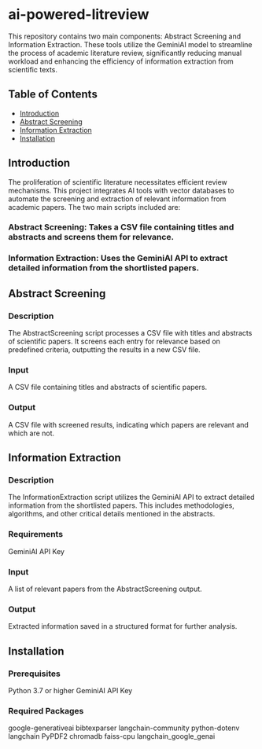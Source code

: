 # ai-powered-litreview
This repository contains two main components: Abstract Screening and Information Extraction. These tools utilize the GeminiAI model to streamline the process of academic literature review, significantly reducing manual workload and enhancing the efficiency of information extraction from scientific texts.
## Table of Contents
- [Introduction](#introduction)
- [Abstract Screening](#abstract-screening)
- [Information Extraction](#information-extraction)
- [Installation](#installation)

## Introduction
The proliferation of scientific literature necessitates efficient review mechanisms. This project integrates AI tools with vector databases to automate the screening and extraction of relevant information from academic papers. The two main scripts included are:

### Abstract Screening: Takes a CSV file containing titles and abstracts and screens them for relevance.
### Information Extraction: Uses the GeminiAI API to extract detailed information from the shortlisted papers.

## Abstract Screening
### Description
The AbstractScreening script processes a CSV file with titles and abstracts of scientific papers. It screens each entry for relevance based on predefined criteria, outputting the results in a new CSV file.

### Input
A CSV file containing titles and abstracts of scientific papers.
### Output
A CSV file with screened results, indicating which papers are relevant and which are not.

## Information Extraction
### Description
The InformationExtraction script utilizes the GeminiAI API to extract detailed information from the shortlisted papers. This includes methodologies, algorithms, and other critical details mentioned in the abstracts.

### Requirements
GeminiAI API Key
### Input
A list of relevant papers from the AbstractScreening output.
### Output
Extracted information saved in a structured format for further analysis.

## Installation
### Prerequisites
Python 3.7 or higher
GeminiAI API Key
### Required Packages
google-generativeai
bibtexparser
langchain-community
python-dotenv
langchain
PyPDF2
chromadb
faiss-cpu
langchain_google_genai

